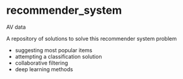 # recommender_system
AV data

A repository of solutions to solve this recommender system problem

- suggesting most popular items
- attempting a classification solution
- collaborative filtering
- deep learning methods
